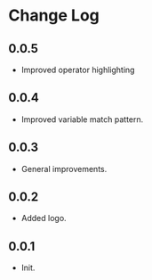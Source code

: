 # Change Log


## 0.0.5
- Improved operator highlighting

## 0.0.4
- Improved variable match pattern.

## 0.0.3
- General improvements.

## 0.0.2 
- Added logo.

## 0.0.1 
- Init.
